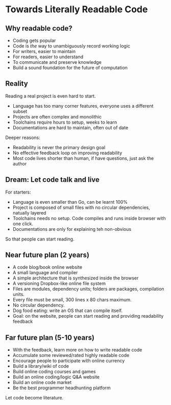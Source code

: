 # Towards Literally Readable Code

## Why readable code?

- Coding gets popular
- Code is *the* way to unambiguously record working logic
- For writers, easier to maintain 
- For readers, easier to understand
- To communicate and preserve knowledge
- Build a sound foundation for the future of computation

## Reality

Reading a real project is even hard to start.

- Language has too many corner features, everyone uses a different
  subset
- Projects are often complex and monolithic
- Toolchains require hours to setup, weeks to learn
- Documentations are hard to maintain, often out of date

Deeper reasons:

- Readability is never the primary design goal
- No effective feedback loop on improving readability
- Most code lives shorter than human, if have questions, just ask the author

## Dream: Let code talk and live

For starters:

- Language is even smaller than Go, can be learnt 100%
- Project is composed of small files with no circular dependencies, natually layered
- Toolchains needs no setup. Code compiles and runs inside browser with one click.
- Documentations are only for explaining teh non-obvious

So that people can start reading.

## Near future plan (2 years)

- A code blog/book online website
- A small language and compiler
- A simple architecture that is synthesized inside the browser
- A versioning Dropbox-like online file system
- Files are modules, dependency units; folders are packages, compilation units.
- Every file must be small, 300 lines x 80 chars maximum.
- No circular dependency.
- Dog food eating: write an OS that can compile itself.
- Goal: on the website, people can start reading and providing readability feedback

## Far future plan (5-10 years)

- With the feedback, learn more on how to write readable code
- Accumulate some reviewed/rated highly readable code
- Encourage people to participate with online currency
- Build a library/wiki of code
- Build online coding courses and games
- Build an online coding/logic Q&A website
- Build an online code market
- Be the best programmer headhunting platform

Let code become literature.